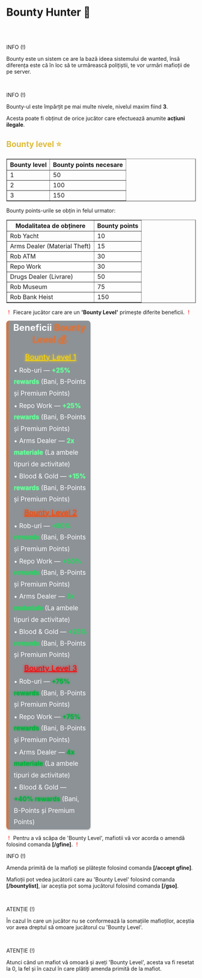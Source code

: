 <h1>Bounty Hunter 🔪</h1>
<br><br>
<div class="tip-container">
    <p class="title">INFO (!)</p>
    <p class="description">Bounty este un sistem ce are la bază ideea sistemului de wanted, însă diferența este că în loc să te urmărească polițiștii, te vor urmări mafioții de pe server.</p>
</div>
<br>
<div class="tip-container">
    <p class="title">INFO (!)</p>
    <p class="description" style="margin-bottom: 5px;">Bounty-ul este împărțit pe mai multe nivele, nivelul maxim fiind <strong>3</strong>.</p>
    <p class="description">Acesta poate fi obținut de orice jucător care efectuează anumite <strong>acțiuni ilegale</strong>.</p>
</div>
<h2 style="color:#ddbb39">Bounty level ⭐</h2>
<table border="1">
    <thead>
        <th>Bounty level</th>
        <th>Bounty points necesare</th>
    </thead>
    <tbod>
        <tr>
            <td>1</td>
            <td>50</td>
        </tr>
        <tr>
            <td>2</td>
            <td>100</td>
        </tr>
        <tr>
            <td>3</td>
            <td>150</td>
        </tr>
    </tbod>
</table>
<p>Bounty points-urile se obțin in felul urmator:</p>
<table border="1">
    <thead>
        <th>Modalitatea de obținere</th>
        <th>Bounty points</th>
    </thead>
    <tbody>
        <tr>
            <td>Rob Yacht</td>
            <td>10</td>
        </tr>
        <tr>
            <td>Arms Dealer (Material Theft)</td>
            <td>15</td>
        </tr>
        <tr>
            <td>Rob ATM</td>
            <td>30</td>
        </tr>
        <tr>
            <td>Repo Work</td>
            <td>30</td>
        </tr>
        <tr>
            <td>Drugs Dealer (Livrare)</td>
            <td>50</td>
        </tr>
        <tr>
            <td>Rob Museum</td>
            <td>75</td>
        </tr>
        <tr>
            <td>Rob Bank Heist</td>
            <td>150</td>
        </tr>
    </tbody>
</table>
<p>
    <span style="color:white">(</span><span style="color: red;">!</span><span style="color:white">)</span>
        Fiecare jucător care are un <strong>'Bounty Level'</strong> primește diferite beneficii.
    <span style="color:white">(</span><span style="color: red;">!</span><span style="color:white">)</span>
</p>
<div style="background-color: rgba(31, 40, 51, 0.5); padding: 2px 8px; margin: 2px 0; max-width: 40%; border-radius: 8px; box-shadow: 0 2px 4px rgba(0, 0, 0, 0.2); border-left: 6px solid #d57540;">
    <p style="font-size: 24px; font-weight: bold;color: #ffffff; margin-bottom: 5px; margin-top: 2px; text-align: center;">Beneficii <strong style="color:#d57540; text-shadow: 0 0 4px #d57540;">Bounty Level 💰</strong></p>
    <p style="font-size: 20px; color: #FFD700; line-height: 1.8; margin: 0; margin-left: 6px; margin-bottom: 2px; text-shadow: 0 0 6px rgba(255, 215, 0, 1); text-align: center;"><u>Bounty Level 1</u></p>
    <p style="font-size: 17px; color: #ffffff; line-height: 1.8; margin: 0; margin-left: 6px; margin-bottom: 2px;">&#x2022 Rob-uri — <strong style="color:#66FF99; text-shadow: 0 0 2px #66FF99;">+25% rewards</strong> (Bani, B-Points și Premium Points)</p>
    <p style="font-size: 17px; color: #ffffff; line-height: 1.8; margin: 0; margin-left: 6px; margin-bottom: 2px;">&#x2022 Repo Work — <strong style="color:#66FF99; text-shadow: 0 0 2px #66FF99;">+25% rewards</strong> (Bani, B-Points și Premium Points)</p>
    <p style="font-size: 17px; color: #ffffff; line-height: 1.8; margin: 0; margin-left: 6px; margin-bottom: 2px;">&#x2022 Arms Dealer — <strong style="color:#66FF99; text-shadow: 0 0 2px #66FF99;">2x materiale</strong> (La ambele tipuri de activitate)</p>
    <p style="font-size: 17px; color: #ffffff; line-height: 1.8; margin: 0; margin-left: 6px; margin-bottom: 2px;">&#x2022 Blood & Gold — <strong style="color:#66FF99; text-shadow: 0 0 2px #66FF99;">+15% rewards</strong> (Bani, B-Points și Premium Points)</p>
    <p style="font-size: 20px; color: #FF4500; line-height: 1.8; margin: 0; margin-left: 6px; margin-bottom: 2px; text-shadow: 0 0 6px rgba(255, 69, 0, 1); text-align: center;"><u>Bounty Level 2</u></p>
    <p style="font-size: 17px; color: #ffffff; line-height: 1.8; margin: 0; margin-left: 6px; margin-bottom: 2px;">&#x2022 Rob-uri — <strong style="color:#33CC66; text-shadow: 0 0 3px #33CC66;">+50% rewards</strong> (Bani, B-Points și Premium Points)</p>
    <p style="font-size: 17px; color: #ffffff; line-height: 1.8; margin: 0; margin-left: 6px; margin-bottom: 2px;">&#x2022 Repo Work — <strong style="color:#33CC66; text-shadow: 0 0 3px #33CC66;">+50% rewards</strong> (Bani, B-Points și Premium Points)</p>
    <p style="font-size: 17px; color: #ffffff; line-height: 1.8; margin: 0; margin-left: 6px; margin-bottom: 2px;">&#x2022 Arms Dealer — <strong style="color:#33CC66; text-shadow: 0 0 3px #33CC66;">3x materiale</strong> (La ambele tipuri de activitate)</p>
    <p style="font-size: 17px; color: #ffffff; line-height: 1.8; margin: 0; margin-left: 6px; margin-bottom: 2px;">&#x2022 Blood & Gold — <strong style="color:#33CC66; text-shadow: 0 0 3px #33CC66;">+25% rewards</strong> (Bani, B-Points și Premium Points)</p>
    <p style="font-size: 20px; color: #ff0000; line-height: 1.8; margin: 0; margin-left: 6px; margin-bottom: 2px; text-shadow: 0 0 6px rgba(255, 0, 0, 1); text-align: center;"><u>Bounty Level 3</u></p>
    <p style="font-size: 17px; color: #ffffff; line-height: 1.8; margin: 0; margin-left: 6px; margin-bottom: 2px;">&#x2022 Rob-uri — <strong style="color:#00B33C; text-shadow: 0 0 5px #00B33C">+75% rewards</strong> (Bani, B-Points și Premium Points)</p>
    <p style="font-size: 17px; color: #ffffff; line-height: 1.8; margin: 0; margin-left: 6px; margin-bottom: 2px;">&#x2022 Repo Work — <strong style="color:#00B33C; text-shadow: 0 0 5px #00B33C">+75% rewards</strong> (Bani, B-Points și Premium Points)</p>
    <p style="font-size: 17px; color: #ffffff; line-height: 1.8; margin: 0; margin-left: 6px; margin-bottom: 2px;">&#x2022 Arms Dealer — <strong style="color:#00B33C; text-shadow: 0 0 5px #00B33C">4x materiale</strong> (La ambele tipuri de activitate)</p>
    <p style="font-size: 17px; color: #ffffff; line-height: 1.8; margin: 0; margin-left: 6px; margin-bottom: 2px;">&#x2022 Blood & Gold — <strong style="color:#00B33C; text-shadow: 0 0 5px #00B33C">+40% rewards</strong> (Bani, B-Points și Premium Points)</p>
</div>
<p>
    <span style="color:white">(</span><span style="color: red;">!</span><span style="color:white">)</span>
        Pentru a vă scăpa de 'Bounty Level', mafiotii vă vor acorda o amendă folosind comanda <strong>[/gfine]</strong>.
    <span style="color:white">(</span><span style="color: red;">!</span><span style="color:white">)</span>
</p>
<div class="tip-container">
    <p class="title">INFO (!)</p>
    <p class="description" style="margin-bottom: 5px;">Amenda primită de la mafioți se plătește folosind comanda <strong>[/accept gfine]</strong>.</p>
    <p class="description">Mafioții pot vedea jucătorii care au 'Bounty Level' folosind comanda <strong>[/bountylist]</strong>, iar aceștia pot soma jucătorul folosind comanda <strong>[/gso]</strong>.</p>
</div>
<br>
<div class="danger-container">
    <p class="title">ATENȚIE (!)</p>
    <p class="description">În cazul în care un jucător nu se conformează la somațiile mafioților, aceștia vor avea dreptul să omoare jucătorul cu 'Bounty Level'.</p>
</div>
<br>
<div class="danger-container">
    <p class="title">ATENȚIE (!)</p>
    <p class="description">Atunci când un mafiot vă omoară și aveți 'Bounty Level', acesta va fi resetat la 0, la fel și în cazul în care plătiți amenda primită de la mafiot.</p>
</div>
